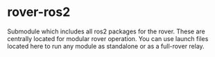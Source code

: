 # rover-ros2
Submodule which includes all ros2 packages for the rover. These are centrally located for modular rover operation. You can use launch files located here to run any module as standalone or as a full-rover relay.
